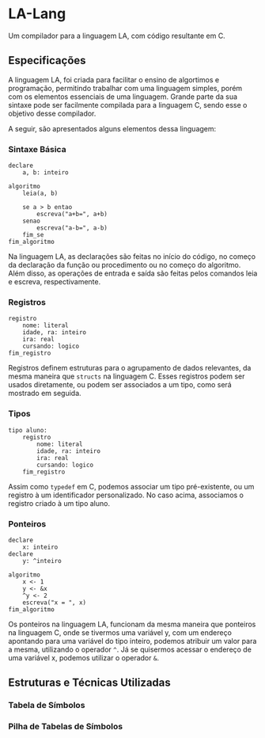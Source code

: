 # LA-Lang
Um compilador para a linguagem LA, com código resultante em C.

## Especificações

A linguagem LA, foi criada para facilitar o ensino de algortimos e programação, permitindo trabalhar com uma linguagem simples, porém com os elementos essenciais de uma linguagem. Grande parte da sua sintaxe pode ser facilmente compilada para a linguagem C, sendo esse o objetivo desse compilador.

A seguir, são apresentados alguns elementos dessa linguagem:

### Sintaxe Básica

```
declare
    a, b: inteiro

algoritmo
    leia(a, b)

    se a > b entao
        escreva("a+b=", a+b)
    senao
        escreva("a-b=", a-b)
    fim_se
fim_algoritmo
```

Na linguagem LA, as declarações são feitas no início do código, no começo da declaração da função ou procedimento ou no começo do algoritmo. Além disso, as operações de entrada e saída são feitas pelos comandos leia e escreva, respectivamente.

### Registros

```
registro
    nome: literal
    idade, ra: inteiro
    ira: real
    cursando: logico
fim_registro
```

Registros definem estruturas para o agrupamento de dados relevantes, da mesma maneira que `structs` na linguagem C. Esses registros podem ser usados diretamente, ou podem ser associados a um tipo, como será mostrado em seguida.

### Tipos

```
tipo aluno:
    registro
        nome: literal
        idade, ra: inteiro
        ira: real
        cursando: logico
    fim_registro
```

Assim como `typedef` em C, podemos associar um tipo pré-existente, ou um registro à um identificador personalizado. No caso acima, associamos o registro criado à um tipo aluno.

### Ponteiros

```
declare
    x: inteiro
declare
    y: ^inteiro

algoritmo
    x <- 1
    y <- &x
    ^y <- 2
    escreva("x = ", x)
fim_algoritmo
```

Os ponteiros na linguagem LA, funcionam da mesma maneira que ponteiros na linguagem C, onde se tivermos uma variável y, com um endereço apontando para uma variável do tipo inteiro, podemos atribuir um valor para a mesma, utilizando o operador `^`. Já se quisermos acessar o endereço de uma variável x, podemos utilizar o operador `&`.

## Estruturas e Técnicas Utilizadas

### Tabela de Símbolos

### Pilha de Tabelas de Símbolos

